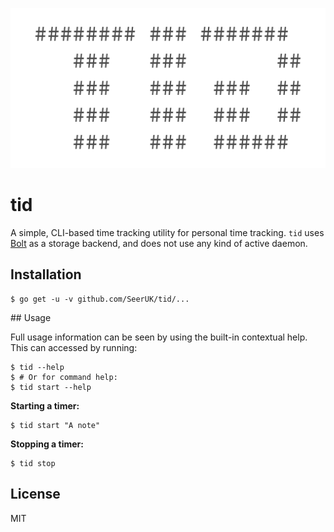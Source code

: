 <p align="center">
    <img src="https://raw.githubusercontent.com/SeerUK/tid/master/logo.png" height="256" />
</p>

# tid

A simple, CLI-based time tracking utility for personal time tracking. `tid` uses [Bolt][1] as a
storage backend, and does not use any kind of active daemon.

## Installation

```
$ go get -u -v github.com/SeerUK/tid/...
```

## Usage

Full usage information can be seen by using the built-in contextual help. This can accessed by 
running:
 
```
$ tid --help
$ # Or for command help:
$ tid start --help
```

**Starting a timer:**

```
$ tid start "A note"
```

**Stopping a timer:**

```
$ tid stop
```

## License

MIT

[1]: https://github.com/boltdb/bolt
